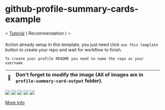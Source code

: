 # github-profile-summary-cards-example

:star: [Tutorial](https://github.com/vn7n24fzkq/github-profile-summary-cards/wiki/Toturial) ( Recommendation ) :star:

Action already setup In this template, you just need click `use this template` button to create your repo and wait for workflow to finish.

```To create your profile README you need to name the repo as your username```

| :bell: | Don't forget to modify the image (All of images are in `profile-summary-card-output` folder). |
| :-------: | :-------------------------------------------------------------------------------------------------------- |

[![](https://raw.githubusercontent.com/The-D66/github-profile-summary-cards-example/master/profile-summary-card-output/vue/0-profile-details.svg)](https://github.com/The-D66/github-profile-summary-cards)
[![](https://raw.githubusercontent.com/The-D66/github-profile-summary-cards-example/master/profile-summary-card-output/vue/1-repos-per-language.svg)](https://github.com/The-D66/github-profile-summary-cards) [![](https://raw.githubusercontent.com/vn7n24fzkq/github-profile-summary-cards-example/master/profile-summary-card-output/vue/2-most-commit-language.svg)](https://github.com/The-D66/github-profile-summary-cards)
[![](https://raw.githubusercontent.com/The-D66/github-profile-summary-cards-example/master/profile-summary-card-output/vue/3-stats.svg)](https://github.com/The-D66/github-profile-summary-cards) [![](https://raw.githubusercontent.com/The-D66/github-profile-summary-cards-example/master/profile-summary-card-output/vue/4-productive-time.svg)](https://github.com/The-D66/github-profile-summary-cards)

[More Info](https://github.com/vn7n24fzkq/github-profile-summary-cards)
